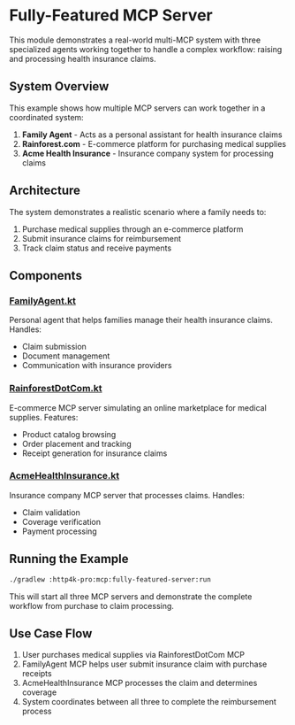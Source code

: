 # Fully-Featured MCP Server

This module demonstrates a real-world multi-MCP system with three specialized agents working together to handle a complex workflow: raising and processing health insurance claims.

## System Overview

This example shows how multiple MCP servers can work together in a coordinated system:

1. **Family Agent** - Acts as a personal assistant for health insurance claims
2. **Rainforest.com** - E-commerce platform for purchasing medical supplies
3. **Acme Health Insurance** - Insurance company system for processing claims

## Architecture

The system demonstrates a realistic scenario where a family needs to:
1. Purchase medical supplies through an e-commerce platform
2. Submit insurance claims for reimbursement
3. Track claim status and receive payments

## Components

### [FamilyAgent.kt](./src/main/kotlin/raise_insurance_claim/FamilyAgent.kt)
Personal agent that helps families manage their health insurance claims. Handles:
- Claim submission
- Document management
- Communication with insurance providers

### [RainforestDotCom.kt](./src/main/kotlin/raise_insurance_claim/RainforestDotCom.kt)
E-commerce MCP server simulating an online marketplace for medical supplies. Features:
- Product catalog browsing
- Order placement and tracking
- Receipt generation for insurance claims

### [AcmeHealthInsurance.kt](./src/main/kotlin/raise_insurance_claim/AcmeHealthInsurance.kt)
Insurance company MCP server that processes claims. Handles:
- Claim validation
- Coverage verification
- Payment processing

## Running the Example

```bash
./gradlew :http4k-pro:mcp:fully-featured-server:run
```

This will start all three MCP servers and demonstrate the complete workflow from purchase to claim processing.

## Use Case Flow

1. User purchases medical supplies via RainforestDotCom MCP
2. FamilyAgent MCP helps user submit insurance claim with purchase receipts
3. AcmeHealthInsurance MCP processes the claim and determines coverage
4. System coordinates between all three to complete the reimbursement process